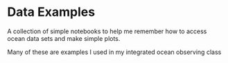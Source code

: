 # Data Examples

A collection of simple notebooks to help me remember how to access ocean data sets and make simple plots.

Many of these are examples I used in my integrated ocean observing class
